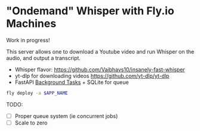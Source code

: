 # "Ondemand" Whisper with Fly.io Machines

Work in progress!

This server allows one to download a Youtube video and run Whisper on the audio, and output a transcript.

- Whisper flavor: https://github.com/Vaibhavs10/insanely-fast-whisper
- yt-dlp for downloading videos https://github.com/yt-dlp/yt-dlp
- FastAPI [Background Tasks](https://fastapi.tiangolo.com/tutorial/background-tasks/) + SQLite for queue

```bash
fly deploy -a $APP_NAME
```

TODO:

- [ ] Proper queue system (ie concurrent jobs)
- [ ] Scale to zero
